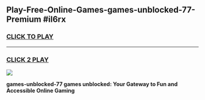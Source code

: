 
## Play-Free-Online-Games-games-unblocked-77-Premium #il6rx
<h3>
<a href="https://premium.freeplayer.one?title=games-unblocked-77&ref=8M">CLICK TO PLAY</a></h3>
<hr>

<h3>
<a href="https://premium.freeplayer.one?title=games-unblocked-77&ref=8M">CLICK 2 PLAY</a>
  
</h3>

<a href="https://premium.freeplayer.one?title=games-unblocked-77&ref=8M"><img src="https://clearcache.store/games.png"></a>


**games-unblocked-77 games unblocked: Your Gateway to Fun and Accessible Online Gaming**
